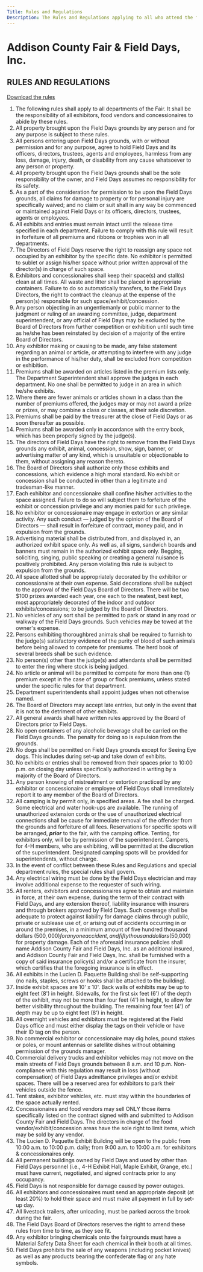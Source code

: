 ```yaml
---
Title: Rules and Regulations
Description: The Rules and Regulations applying to all who attend the fair
---
```

# Addison County Fair & Field Days, Inc.

## RULES AND REGULATIONS

[Download the rules](/files/Rules-Regulations.pdf)

1. The following rules shall apply to all departments of the Fair. It shall be the
   responsibility of all exhibitors, food vendors and concessionaires to abide by these
   rules.
2. All property brought upon the Field Days grounds by any person and for any
   purpose is subject to these rules.
3. All persons entering upon Field Days grounds, with or without permission and for
   any purpose, agree to hold Field Days and its officers, directors, trustees, agents
   and employees, harmless from any loss, damage, injury, death, or disability from
   any cause whatsoever to any person or property.
4. All property brought upon the Field Days grounds shall be the sole responsibility of
   the owner, and Field Days assumes no responsibility for its safety.
5. As a part of the consideration for permission to be upon the Field Days grounds, all
   claims for damage to property or for personal injury are specifically waived; and no
   claim or suit shall in any way be commenced or maintained against Field Days or its
   officers, directors, trustees, agents or employees.
6. All exhibits and entries must remain intact until the release time specified in each
   department. Failure to comply with this rule will result in forfeiture of all premiums
   and ribbons or trophies won in all departments.
7. The Directors of Field Days reserve the right to reassign any space not occupied by
   an exhibitor by the specific date. No exhibitor is permitted to sublet or assign his/her
   space without prior written approval of the director(s) in charge of such space.
8. Exhibitors and concessionaires shall keep their space(s) and stall(s) clean at all
   times. All waste and litter shall be placed in appropriate containers. Failure to do so
   automatically transfers, to the Field Days Directors, the right to contract the cleanup
   at the expense of the person(s) responsible for such space/exhibit/concession.
9. Any person objecting in an ungentlemanly or public manner to the judgment or
   ruling of an awarding committee, judge, department superintendent, or any official
   of Field Days may be excluded by the Board of Directors from further competition or
   exhibition until such time as he/she has been reinstated by decision of a majority of
   the entire Board of Directors.
10. Any exhibitor making or causing to be made, any false statement regarding an animal or article, or attempting to interfere with any judge in the performance of his/her duty, shall be excluded from competition or exhibition.
11. Premiums shall be awarded on articles listed in the premium lists only. 
    The Department Superintendent shall approve the judges in each department. No one shall be permitted to judge in an area in which he/she exhibits.
12. Where there are fewer animals or articles shown in a class than the number of
    premiums offered, the judges may or may not award a prize or prizes, or may
    combine a class or classes, at their sole discretion.
13. Premiums shall be paid by the treasurer at the close of Field Days or as soon
    thereafter as possible.
14. Premiums shall be awarded only in accordance with the entry book, which has
    been properly signed by the judge(s).
15. The directors of Field Days have the right to remove from the Field Days grounds
    any exhibit, animal, concession, show, sign, banner, or advertising matter of any
    kind, which is unsuitable or objectionable to them, without assigning any reason
    thereto.
16. The Board of Directors shall authorize only those exhibits and concessions, which
    evidence a high moral standard. No exhibit or concession shall be conducted in
    other than a legitimate and tradesman-like manner.
17. Each exhibitor and concessionaire shall confine his/her activities to the space
    assigned. Failure to do so will subject them to forfeiture of the exhibit or concession
    privilege and any monies paid for such privilege.
18. No exhibitor or concessionaire may engage in extortion or any similar activity. Any
    such conduct — judged by the opinion of the Board of Directors — shall result in
    forfeiture of contract, money paid, and in expulsion from the grounds.
19. Advertising material shall be distributed from, and displayed in, an authorized
    exhibit space only. As well as, all signs, sandwich boards and banners must remain
    in the authorized exhibit space only. Begging, soliciting, singing, public speaking or
    creating a general nuisance is positively prohibited. Any person violating this rule is
    subject to expulsion from the grounds.
20. All space allotted shall be appropriately decorated by the exhibitor or
    concessionaire at their own expense. Said decorations shall be subject to the
    approval of the Field Days Board of Directors. There will be two $100 prizes
    awarded each year, one each to the neatest, best kept, most appropriately
    decorated of the indoor and outdoor exhibits/concessions; to be judged by the
    Board of Directors.
21. No vehicles of any sort shall be permitted to park or stand in any road or walkway of
    the Field Days grounds. Such vehicles may be towed at the owner's expense.
22. Persons exhibiting thoroughbred animals shall be required to furnish to the judge(s)
    satisfactory evidence of the purity of blood of such animals before being allowed to
    compete for premiums. The herd book of several breeds shall be such evidence.
23. No person(s) other than the judge(s) and attendants shall be permitted to enter the
    ring where stock is being judged.
24. No article or animal will be permitted to compete for more than one (1) premium
    except in the case of group or flock premiums, unless stated under the specific
    rules for that department.
25. Department superintendents shall appoint judges when not otherwise named.
26. The Board of Directors may accept late entries, but only in the event that it is not to
    the detriment of other exhibits.
27. All general awards shall have written rules approved by the Board of Directors prior
    to Field Days.
28. No open containers of any alcoholic beverage shall be carried on the Field Days
    grounds. The penalty for doing so is expulsion from the grounds.
29. No dogs shall be permitted on Field Days grounds except for Seeing Eye dogs.
    This includes during set-up and take down of exhibits.
30. No exhibits or entries shall be removed from their spaces prior to 10:00 p.m. on
    closing day unless specifically authorized in writing by a majority of the Board of
    Directors.
31. Any person knowing of mistreatment or extortion practiced by any exhibitor or
    concessionaire or employee of Field Days shall immediately report it to any
    member of the Board of Directors.
32. All camping is by permit only, in specified areas. A fee shall be charged. Some
    electrical and water hook-ups are available. The running of unauthorized extension
    cords or the use of unauthorized electrical connections shall be cause for
    immediate removal of the offender from the grounds and forfeiture of all fees.
    Reservations for specific spots will be arranged, ***prior*** to the fair, with the camping
    office. Tenting, for exhibitors only, will be by permission of the superintendent.
    Campers, for 4-H members, who are exhibiting, will be permitted at the discretion of
    the superintendent. Designated camping spots will be provided for superintendents,
    without charge.
33. In the event of conflict between these Rules and Regulations and special
    department rules, the special rules shall govern.
34. Any electrical wiring must be done by the Field Days electrician and may involve
    additional expense to the requester of such wiring.
35. All renters, exhibitors and concessionaires agree to obtain and maintain in force, at
    their own expense, during the term of their contract with Field Days, and any
    extension thereof, liability insurance with insurers and through brokers approved by
    Field Days. Such coverage shall be adequate to protect against liability for damage
    claims through public, private or sublease use of, or arising out of accidents
    occurring in or around the premises, in a minimum amount of five hundred
    thousand dollars ($500,000) for any one accident, and fifty thousand dollars
    ($50,000) for property damage. Each of the aforesaid insurance policies shall name
    Addison County Fair and Field Days, Inc. as an additional insured, and Addison
    County Fair and Field Days, Inc. shall be furnished with a copy of said insurance
    policy(s) and/or a certificate from the insurer, which certifies that the foregoing
    insurance is in effect.
36. All exhibits in the Lucien D. Paquette Building shall be self-supporting (no nails,
    staples, screws or hooks shall be attached to the building).
37. Inside exhibit spaces are 10' x 10'. Back walls of exhibits may be up to eight feet
    (8') in height. Sidewalls, for the first six feet (6') of the depth of the exhibit, may not
    be more than four feet (4') in height, to allow for better visibility throughout the
    building. The remaining four feet (4') of depth may be up to eight feet (8') in height.
38. All overnight vehicles and exhibitors must be registered at the Field Days office and
    must either display the tags on their vehicle or have their ID tag on the person.
39. No commercial exhibitor or concessionaire may dig holes, pound stakes or poles, or
    mount antennas or satellite dishes without obtaining permission of the grounds
    manager.
40. Commercial delivery trucks and exhibitor vehicles may not move on the main
    streets of Field Days grounds between 8 a.m. and 10 p.m. Non-compliance with
    this regulation may result in loss (without compensation) of Field Days admittance
    privileges and/or exhibit spaces. There will be a reserved area for exhibitors to park
    their vehicles outside the fence.
41. Tent stakes, exhibitor vehicles, etc. must stay within the boundaries of the space
    actually rented.
42. Concessionaires and food vendors may sell ONLY those items specifically listed on
    the contract signed with and submitted to Addison County Fair and Field Days. The
    directors in charge of the food vendor/exhibit/concession areas have the sole right
    to limit items, which may be sold by any vendor.
43. The Lucien D. Paquette Exhibit Building will be open to the public from 10:00 a.m.
    to 10:00 p.m. daily; from 9:00 a.m. to 10:00 a.m. for exhibitors & concessionaires
    only.
44. All permanent buildings owned by Field Days and used by other than Field Days
    personnel (i.e., 4-H Exhibit Hall, Maple Exhibit, Grange, etc.) must have current,
    negotiated, and signed contracts prior to any occupancy.
45. Field Days is not responsible for damage caused by power outages.
46. All exhibitors and concessionaires must send an appropriate deposit (at least 20%)
    to hold their space and must make all payment in full by set-up day.
47. All livestock trailers, after unloading, must be parked across the brook during the
    fair.
48. The Field Days Board of Directors reserves the right to amend these rules from time
    to time, as they see fit.
49. Any exhibitor bringing chemicals onto the fairgrounds must have a Material Safety
    Data Sheet for each chemical in their booth at all times.
50. Field Days prohibits the sale of any weapons (including pocket knives) as well
    as any products bearing the confederate flag or any hate symbols.